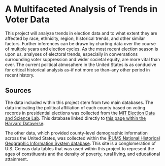# A Multifaceted Analysis of Trends in Voter Data


This project will analyze trends in election data and to what extent they are
affected by race, ethnicity, region, historical trends, and other similar
factors. Further inferences can be drawn by charting data over the course of
multiple years and election cycles. As the most recent election season is upon
us, analyses of electoral trends, especially in conversations surrounding voter
suppression and wider societal equity, are more vital than ever. The current
political atmosphere in the United States is as conducive for critical
historical analysis as–if not more so than–any other period in recent history.


## Sources

The data included within this project stem from two main databases.
The data indicating the political affiliation of each county based on voting
records in presidential elections was collected from the [MIT Election Data and Science Lab](https://electionlab.mit.edu/data). This database linked directly to [this page within the Harvard Dataverse](https://dataverse.harvard.edu/dataset.xhtml?persistentId=doi:10.7910/DVN/42MVDX).

The other data, which provided county-level demographic information across the
United States, was collected within the [IPUMS National Historical Geographic Information System database](www.nhgis.org).
This site is a conglomeration of U.S. Census data tables that was used within
this project to represent the ages of constituents and the density of poverty,
rural living, and educational attainment.
